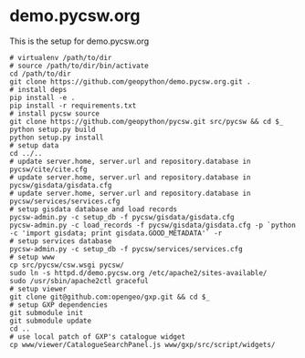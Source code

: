 demo.pycsw.org
==============

This is the setup for demo.pycsw.org

    # virtualenv /path/to/dir
    # source /path/to/dir/bin/activate
    cd /path/to/dir
    git clone https://github.com/geopython/demo.pycsw.org.git .
    # install deps
    pip install -e .
    pip install -r requirements.txt
    # install pycsw source
    git clone https://github.com/geopython/pycsw.git src/pycsw && cd $_
    python setup.py build
    python setup.py install
    # setup data
    cd ../..
    # update server.home, server.url and repository.database in pycsw/cite/cite.cfg
    # update server.home, server.url and repository.database in pycsw/gisdata/gisdata.cfg
    # update server.home, server.url and repository.database in pycsw/services/services.cfg
    # setup gisdata database and load records
    pycsw-admin.py -c setup_db -f pycsw/gisdata/gisdata.cfg
    pycsw-admin.py -c load_records -f pycsw/gisdata/gisdata.cfg -p `python -c 'import gisdata; print gisdata.GOOD_METADATA'` -r
    # setup services database
    pycsw-admin.py -c setup_db -f pycsw/services/services.cfg
    # setup www
    cp src/pycsw/csw.wsgi pycsw/
    sudo ln -s httpd.d/demo.pycsw.org /etc/apache2/sites-available/
    sudo /usr/sbin/apache2ctl graceful
    # setup viewer
    git clone git@github.com:opengeo/gxp.git && cd $_
    # setup GXP dependencies
    git submodule init
    git submodule update
    cd ..
    # use local patch of GXP's catalogue widget
    cp www/viewer/CatalogueSearchPanel.js www/gxp/src/script/widgets/
